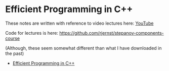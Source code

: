 # Efficient Programming in C++


These notes are written with reference to video lectures here:
[YouTube](https://www.youtube.com/watch?v=aIHAEYyoTUc&list=PLHxtyCq_WDLXryyw91lahwdtpZsmo4BGD)

Code for lectures is here:
https://github.com/rjernst/stepanov-components-course

(Although, these seem somewhat different than what I have downloaded in the past)

- [Efficient Programming in C++](#efficient-programming-in-c)



